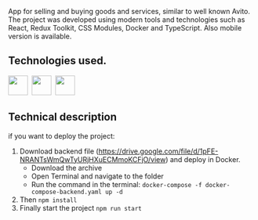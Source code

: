 

App for selling and buying goods and services,  similar to well known Avito. The project was developed using modern tools and technologies such as React, Redux Toolkit, CSS Modules, Docker and TypeScript. Also mobile version is available.

## Technologies used.
<div>
  <img src="https://cdn.jsdelivr.net/gh/devicons/devicon/icons/css3/css3-original.svg" width="40" height="40"/>&nbsp;
  <img src="https://cdn.jsdelivr.net/gh/devicons/devicon/icons/react/react-original-wordmark.svg" width="40" height="40"/>&nbsp;
  <img src="https://cdn.jsdelivr.net/gh/devicons/devicon/icons/docker/docker-plain-wordmark.svg" width="40" height="40"/>&nbsp;  
</div>

##  Technical description
if you want to deploy the project:  
1. Download backend file (https://drive.google.com/file/d/1pFE-NRANTsWmQwTyURjHXuECMmoKCFjO/view) and deploy in Docker.
   - Download the archive 
   - Open Terminal and navigate to the folder
   - Run the command in the terminal: `docker-compose -f docker-compose-backend.yaml up -d`
3. Then `npm install`
4. Finally start the project `npm run start`
